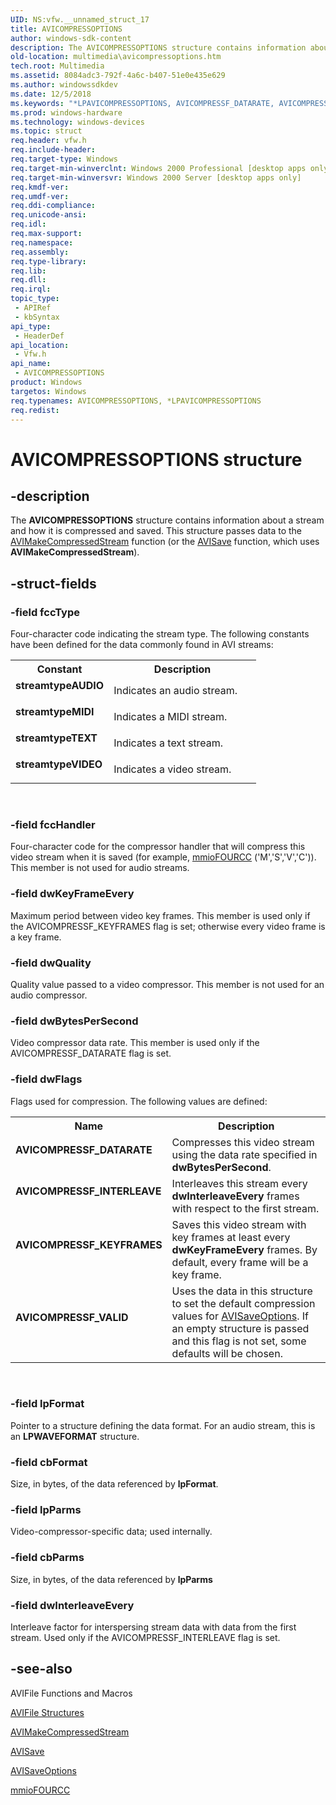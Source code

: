```yaml
---
UID: NS:vfw.__unnamed_struct_17
title: AVICOMPRESSOPTIONS
author: windows-sdk-content
description: The AVICOMPRESSOPTIONS structure contains information about a stream and how it is compressed and saved. This structure passes data to the AVIMakeCompressedStream function (or the AVISave function, which uses AVIMakeCompressedStream).
old-location: multimedia\avicompressoptions.htm
tech.root: Multimedia
ms.assetid: 8084adc3-792f-4a6c-b407-51e0e435e629
ms.author: windowssdkdev
ms.date: 12/5/2018
ms.keywords: "*LPAVICOMPRESSOPTIONS, AVICOMPRESSF_DATARATE, AVICOMPRESSF_INTERLEAVE, AVICOMPRESSF_KEYFRAMES, AVICOMPRESSF_VALID, AVICOMPRESSOPTIONS, AVICOMPRESSOPTIONS structure [Windows Multimedia], _win32_AVICOMPRESSOPTIONS_str, multimedia.avicompressoptions, streamtypeAUDIO, streamtypeMIDI, streamtypeTEXT, streamtypeVIDEO, vfw/AVICOMPRESSOPTIONS"
ms.prod: windows-hardware
ms.technology: windows-devices
ms.topic: struct
req.header: vfw.h
req.include-header: 
req.target-type: Windows
req.target-min-winverclnt: Windows 2000 Professional [desktop apps only]
req.target-min-winversvr: Windows 2000 Server [desktop apps only]
req.kmdf-ver: 
req.umdf-ver: 
req.ddi-compliance: 
req.unicode-ansi: 
req.idl: 
req.max-support: 
req.namespace: 
req.assembly: 
req.type-library: 
req.lib: 
req.dll: 
req.irql: 
topic_type:
 - APIRef
 - kbSyntax
api_type:
 - HeaderDef
api_location:
 - Vfw.h
api_name:
 - AVICOMPRESSOPTIONS
product: Windows
targetos: Windows
req.typenames: AVICOMPRESSOPTIONS, *LPAVICOMPRESSOPTIONS
req.redist: 
---
```


# AVICOMPRESSOPTIONS structure


## -description



The <b>AVICOMPRESSOPTIONS</b> structure contains information about a stream and how it is compressed and saved. This structure passes data to the <a href="https://msdn.microsoft.com/63279d7e-0e64-4708-a29c-60d5fdf75cb2">AVIMakeCompressedStream</a> function (or the <a href="https://msdn.microsoft.com/44200871-541c-4d67-ba12-61af06da8788">AVISave</a> function, which uses <b>AVIMakeCompressedStream</b>).




## -struct-fields




### -field fccType

Four-character code indicating the stream type. The following constants have been defined for the data commonly found in AVI streams:

<table>
<tr>
<th>Constant</th>
<th>Description</th>
</tr>
<tr>
<td width="40%"><a id="streamtypeAUDIO"></a><a id="streamtypeaudio"></a><a id="STREAMTYPEAUDIO"></a><dl>
<dt><b>streamtypeAUDIO</b></dt>
</dl>
</td>
<td width="60%">
Indicates an audio stream.

</td>
</tr>
<tr>
<td width="40%"><a id="streamtypeMIDI"></a><a id="streamtypemidi"></a><a id="STREAMTYPEMIDI"></a><dl>
<dt><b>streamtypeMIDI</b></dt>
</dl>
</td>
<td width="60%">
Indicates a MIDI stream.

</td>
</tr>
<tr>
<td width="40%"><a id="streamtypeTEXT"></a><a id="streamtypetext"></a><a id="STREAMTYPETEXT"></a><dl>
<dt><b>streamtypeTEXT</b></dt>
</dl>
</td>
<td width="60%">
Indicates a text stream.

</td>
</tr>
<tr>
<td width="40%"><a id="streamtypeVIDEO"></a><a id="streamtypevideo"></a><a id="STREAMTYPEVIDEO"></a><dl>
<dt><b>streamtypeVIDEO</b></dt>
</dl>
</td>
<td width="60%">
Indicates a video stream.

</td>
</tr>
</table>
 


### -field fccHandler

Four-character code for the compressor handler that will compress this video stream when it is saved (for example, <a href="https://msdn.microsoft.com/616c3b43-9305-49c1-bc46-2e1256647c7d">mmioFOURCC</a> ('M','S','V','C')). This member is not used for audio streams.


### -field dwKeyFrameEvery

Maximum period between video key frames. This member is used only if the AVICOMPRESSF_KEYFRAMES flag is set; otherwise every video frame is a key frame.


### -field dwQuality

Quality value passed to a video compressor. This member is not used for an audio compressor.


### -field dwBytesPerSecond

Video compressor data rate. This member is used only if the AVICOMPRESSF_DATARATE flag is set.


### -field dwFlags

Flags used for compression. The following values are defined:

<table>
<tr>
<th>Name</th>
<th>Description</th>
</tr>
<tr>
<td width="40%"><a id="AVICOMPRESSF_DATARATE"></a><a id="avicompressf_datarate"></a><dl>
<dt><b>AVICOMPRESSF_DATARATE</b></dt>
</dl>
</td>
<td width="60%">
Compresses this video stream using the data rate specified in <b>dwBytesPerSecond</b>.

</td>
</tr>
<tr>
<td width="40%"><a id="AVICOMPRESSF_INTERLEAVE"></a><a id="avicompressf_interleave"></a><dl>
<dt><b>AVICOMPRESSF_INTERLEAVE</b></dt>
</dl>
</td>
<td width="60%">
Interleaves this stream every <b>dwInterleaveEvery</b> frames with respect to the first stream.

</td>
</tr>
<tr>
<td width="40%"><a id="AVICOMPRESSF_KEYFRAMES"></a><a id="avicompressf_keyframes"></a><dl>
<dt><b>AVICOMPRESSF_KEYFRAMES</b></dt>
</dl>
</td>
<td width="60%">
Saves this video stream with key frames at least every <b>dwKeyFrameEvery</b> frames. By default, every frame will be a key frame.

</td>
</tr>
<tr>
<td width="40%"><a id="AVICOMPRESSF_VALID"></a><a id="avicompressf_valid"></a><dl>
<dt><b>AVICOMPRESSF_VALID</b></dt>
</dl>
</td>
<td width="60%">
Uses the data in this structure to set the default compression values for <a href="https://msdn.microsoft.com/6141272f-a815-4ba8-bc6b-41751d6e0104">AVISaveOptions</a>. If an empty structure is passed and this flag is not set, some defaults will be chosen.

</td>
</tr>
</table>
 


### -field lpFormat

Pointer to a structure defining the data format. For an audio stream, this is an <b>LPWAVEFORMAT</b> structure.


### -field cbFormat

Size, in bytes, of the data referenced by <b>lpFormat</b>.


### -field lpParms

Video-compressor-specific data; used internally.


### -field cbParms

Size, in bytes, of the data referenced by <b>lpParms</b>


### -field dwInterleaveEvery

Interleave factor for interspersing stream data with data from the first stream. Used only if the AVICOMPRESSF_INTERLEAVE flag is set.


## -see-also




AVIFile Functions and Macros



<a href="https://msdn.microsoft.com/2b7cdbb6-8c53-49ad-a171-b58357531887">AVIFile Structures</a>



<a href="https://msdn.microsoft.com/63279d7e-0e64-4708-a29c-60d5fdf75cb2">AVIMakeCompressedStream</a>



<a href="https://msdn.microsoft.com/44200871-541c-4d67-ba12-61af06da8788">AVISave</a>



<a href="https://msdn.microsoft.com/6141272f-a815-4ba8-bc6b-41751d6e0104">AVISaveOptions</a>



<a href="https://msdn.microsoft.com/616c3b43-9305-49c1-bc46-2e1256647c7d">mmioFOURCC</a>
 

 

